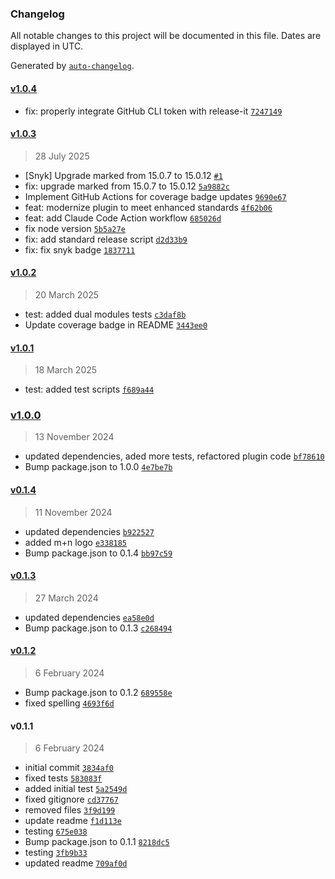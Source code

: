 ### Changelog

All notable changes to this project will be documented in this file. Dates are displayed in UTC.

Generated by [`auto-changelog`](https://github.com/CookPete/auto-changelog).

#### [v1.0.4](https://github.com/wernerglinka/metalsmith-mdn/compare/v1.0.3...v1.0.4)

- fix: properly integrate GitHub CLI token with release-it [`7247149`](https://github.com/wernerglinka/metalsmith-mdn/commit/7247149152daffcb919a45729cd19fd52729a15f)

#### [v1.0.3](https://github.com/wernerglinka/metalsmith-mdn/compare/v1.0.2...v1.0.3)

> 28 July 2025

- [Snyk] Upgrade marked from 15.0.7 to 15.0.12 [`#1`](https://github.com/wernerglinka/metalsmith-mdn/pull/1)
- fix: upgrade marked from 15.0.7 to 15.0.12 [`5a9882c`](https://github.com/wernerglinka/metalsmith-mdn/commit/5a9882c42f332e559d9cf243882ffbcac59eeeac)
- Implement GitHub Actions for coverage badge updates [`9690e67`](https://github.com/wernerglinka/metalsmith-mdn/commit/9690e67671c4d14a40cc83e24e59db81dc6207fb)
- feat: modernize plugin to meet enhanced standards [`4f62b06`](https://github.com/wernerglinka/metalsmith-mdn/commit/4f62b061211c8694d07c995840f13c1e9dd6a3c7)
- feat: add Claude Code Action workflow [`685026d`](https://github.com/wernerglinka/metalsmith-mdn/commit/685026d9d3a2fc3b2e260e728f01e9794a6fa856)
- fix node version [`5b5a27e`](https://github.com/wernerglinka/metalsmith-mdn/commit/5b5a27e93b561067be5a256d91c0938aea36979f)
- fix: add standard release script [`d2d33b9`](https://github.com/wernerglinka/metalsmith-mdn/commit/d2d33b9cade85163bc19e9a2a4d9f2748249dc83)
- fix: fix snyk badge [`1837711`](https://github.com/wernerglinka/metalsmith-mdn/commit/1837711875ac369e6f1f7a8517347e9a98291e5d)

#### [v1.0.2](https://github.com/wernerglinka/metalsmith-mdn/compare/v1.0.1...v1.0.2)

> 20 March 2025

- test: added dual modules tests [`c3daf8b`](https://github.com/wernerglinka/metalsmith-mdn/commit/c3daf8b49f65b0b98e95767a991d7ec4f215cdf2)
- Update coverage badge in README [`3443ee0`](https://github.com/wernerglinka/metalsmith-mdn/commit/3443ee036694fcaeaa95733d5dcdf29c47c5385a)

#### [v1.0.1](https://github.com/wernerglinka/metalsmith-mdn/compare/v1.0.0...v1.0.1)

> 18 March 2025

- test: added test scripts [`f689a44`](https://github.com/wernerglinka/metalsmith-mdn/commit/f689a44de3abc13cc3ccbba8acb6154ee66182d6)

### [v1.0.0](https://github.com/wernerglinka/metalsmith-mdn/compare/v0.1.4...v1.0.0)

> 13 November 2024

- updated dependencies, aded more tests, refactored plugin code [`bf78610`](https://github.com/wernerglinka/metalsmith-mdn/commit/bf78610ba672d329d43d3fe1a68bef911b694851)
- Bump package.json to 1.0.0 [`4e7be7b`](https://github.com/wernerglinka/metalsmith-mdn/commit/4e7be7b1002373d2cc23384460e0819c32059d38)

#### [v0.1.4](https://github.com/wernerglinka/metalsmith-mdn/compare/v0.1.3...v0.1.4)

> 11 November 2024

- updated dependencies [`b922527`](https://github.com/wernerglinka/metalsmith-mdn/commit/b9225276735b72c6a36003bd4ded77015f203338)
- added m+n logo [`e338185`](https://github.com/wernerglinka/metalsmith-mdn/commit/e338185d8476cca1d102f83a71a72140b584b7a3)
- Bump package.json to 0.1.4 [`bb97c59`](https://github.com/wernerglinka/metalsmith-mdn/commit/bb97c591d17ee376f213eecd57eaa5e318b8aa21)

#### [v0.1.3](https://github.com/wernerglinka/metalsmith-mdn/compare/v0.1.2...v0.1.3)

> 27 March 2024

- updated dependencies [`ea58e0d`](https://github.com/wernerglinka/metalsmith-mdn/commit/ea58e0dc3f689ad3d55cab40215589d63f306439)
- Bump package.json to 0.1.3 [`c268494`](https://github.com/wernerglinka/metalsmith-mdn/commit/c268494b1ee4582cd4f20619f9d55e50a45a79c6)

#### [v0.1.2](https://github.com/wernerglinka/metalsmith-mdn/compare/v0.1.1...v0.1.2)

> 6 February 2024

- Bump package.json to 0.1.2 [`689558e`](https://github.com/wernerglinka/metalsmith-mdn/commit/689558ef98accd9983639bc8362f86029944cfd5)
- fixed spelling [`4693f6d`](https://github.com/wernerglinka/metalsmith-mdn/commit/4693f6da986e975a57daa65046efb66f67123c45)

#### v0.1.1

> 6 February 2024

- initial commit [`3834af0`](https://github.com/wernerglinka/metalsmith-mdn/commit/3834af0c59af4d7534c2c8286e84073ddfdbe39b)
- fixed tests [`583083f`](https://github.com/wernerglinka/metalsmith-mdn/commit/583083ff79a568ab60f9a6f679d5cb1d3e4fb68b)
- added initial test [`5a2549d`](https://github.com/wernerglinka/metalsmith-mdn/commit/5a2549d95da0e423c85aea5dde0a48a9e5e7666f)
- fixed gitignore [`cd37767`](https://github.com/wernerglinka/metalsmith-mdn/commit/cd37767dd6da5a97f147117ec7c2d185e4af18d4)
- removed files [`3f9d199`](https://github.com/wernerglinka/metalsmith-mdn/commit/3f9d19977dc59a2f660863104976ebd0bef75f72)
- update readme [`f1d113e`](https://github.com/wernerglinka/metalsmith-mdn/commit/f1d113e9749e0f3ff4b629463c6c88a30c775244)
- testing [`675e038`](https://github.com/wernerglinka/metalsmith-mdn/commit/675e038eb7bb4df372ac9d671c4dcebe6016b69d)
- Bump package.json to 0.1.1 [`8218dc5`](https://github.com/wernerglinka/metalsmith-mdn/commit/8218dc547d76ed9013f9225a6b4dac0de080da43)
- testing [`3fb9b33`](https://github.com/wernerglinka/metalsmith-mdn/commit/3fb9b3378d08a357454648994b3902dc948552fa)
- updated readme [`709af0d`](https://github.com/wernerglinka/metalsmith-mdn/commit/709af0dcce6d0042e2de39ebf09ed795a0fd4644)
